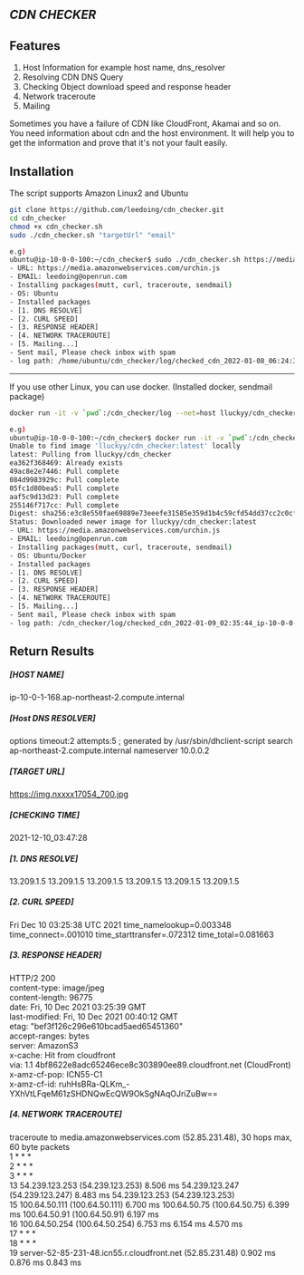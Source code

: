 ## _CDN CHECKER_

## Features
1) Host Information for example host name, dns_resolver
2) Resolving CDN DNS Query
3) Checking Object download speed and response header
4) Network traceroute
5) Mailing

Sometimes you have a failure of CDN like CloudFront, Akamai and so on.
You need information about cdn and the host environment.
It will help you to get the information and prove that it's not your fault easily.

## Installation
The script supports Amazon Linux2 and Ubuntu
```sh
git clone https://github.com/leedoing/cdn_checker.git
cd cdn_checker
chmod +x cdn_checker.sh
sudo ./cdn_checker.sh "targetUrl" "email"

e.g)
ubuntu@ip-10-0-0-100:~/cdn_checker$ sudo ./cdn_checker.sh https://media.amazonwebservices.com/urchin.js leedoing@openrun.com
- URL: https://media.amazonwebservices.com/urchin.js
- EMAIL: leedoing@openrun.com
- Installing packages(mutt, curl, traceroute, sendmail)
- OS: Ubuntu
- Installed packages
- [1. DNS RESOLVE]
- [2. CURL SPEED]
- [3. RESPONSE HEADER]
- [4. NETWORK TRACEROUTE]
- [5. Mailing...]
- Sent mail, Please check inbox with spam
- log path: /home/ubuntu/cdn_checker/log/checked_cdn_2022-01-08_06:24:37_ip-10-0-0-100.log
```
---
If you use other Linux, you can use docker. (Installed docker, sendmail package)
```sh
docker run -it -v `pwd`:/cdn_checker/log --net=host lluckyy/cdn_checker https://media.amazonwebservices.com/urchin.js leedoing@openrun.com

e.g) 
ubuntu@ip-10-0-0-100:~/cdn_checker$ docker run -it -v `pwd`:/cdn_checker/log --net=host "targetUrl" "email"
Unable to find image 'lluckyy/cdn_checker:latest' locally
latest: Pulling from lluckyy/cdn_checker
ea362f368469: Already exists
49ac8e2e7446: Pull complete
084d9983929c: Pull complete
05fc1d80bea5: Pull complete
aaf5c9d13d23: Pull complete
255146f717cc: Pull complete
Digest: sha256:e3c8e550fae69889e73eeefe31585e359d1b4c59cfd54dd37cc2c0cf07cbdf27
Status: Downloaded newer image for lluckyy/cdn_checker:latest
- URL: https://media.amazonwebservices.com/urchin.js
- EMAIL: leedoing@openrun.com
- Installing packages(mutt, curl, traceroute, sendmail)
- OS: Ubuntu/Docker
- Installed packages
- [1. DNS RESOLVE]
- [2. CURL SPEED]
- [3. RESPONSE HEADER]
- [4. NETWORK TRACEROUTE]
- [5. Mailing...]
- Sent mail, Please check inbox with spam
- log path: /cdn_checker/log/checked_cdn_2022-01-09_02:35:44_ip-10-0-0-100.log
```

## Return Results

##### [HOST NAME]
ip-10-0-1-168.ap-northeast-2.compute.internal

##### [Host DNS RESOLVER]
options timeout:2 attempts:5
; generated by /usr/sbin/dhclient-script
search ap-northeast-2.compute.internal
nameserver 10.0.0.2

##### [TARGET URL]
https://img.nxxxx17054_700.jpg

##### [CHECKING TIME]
2021-12-10_03:47:28

##### [1. DNS RESOLVE]
13.209.1.5
13.209.1.5
13.209.1.5
13.209.1.5
13.209.1.5
13.209.1.5

##### [2. CURL SPEED]
Fri Dec 10 03:25:38 UTC 2021 time_namelookup=0.003348 time_connect=.001010 time_starttransfer=.072312 time_total=0.081663


##### [3. RESPONSE HEADER]
HTTP/2 200  
content-type: image/jpeg  
content-length: 96775  
date: Fri, 10 Dec 2021 03:25:39 GMT  
last-modified: Fri, 10 Dec 2021 00:40:12 GMT  
etag: "bef3f126c296e610bcad5aed65451360"  
accept-ranges: bytes  
server: AmazonS3  
x-cache: Hit from cloudfront  
via: 1.1 4bf8622e8adc65246ece8c303890ee89.cloudfront.net (CloudFront)  
x-amz-cf-pop: ICN55-C1  
x-amz-cf-id: ruhHsBRa-QLKm_-YXhVtLFqeM61zSHDNQwEcQW9OkSgNAqOJriZuBw==  

##### [4. NETWORK TRACEROUTE]
traceroute to media.amazonwebservices.com (52.85.231.48), 30 hops max, 60 byte packets  
1  * * *  
2  * * *  
3  * * *  
13  54.239.123.253 (54.239.123.253)  8.506 ms 54.239.123.247 (54.239.123.247)  8.483 ms 54.239.123.253 (54.239.123.253)  
15  100.64.50.111 (100.64.50.111)  6.700 ms 100.64.50.75 (100.64.50.75)  6.399 ms 100.64.50.91 (100.64.50.91)  6.197 ms  
16  100.64.50.254 (100.64.50.254)  6.753 ms  6.154 ms  4.570 ms  
17  * * *  
18  * * *  
19  server-52-85-231-48.icn55.r.cloudfront.net (52.85.231.48)  0.902 ms  0.876 ms  0.843 ms

